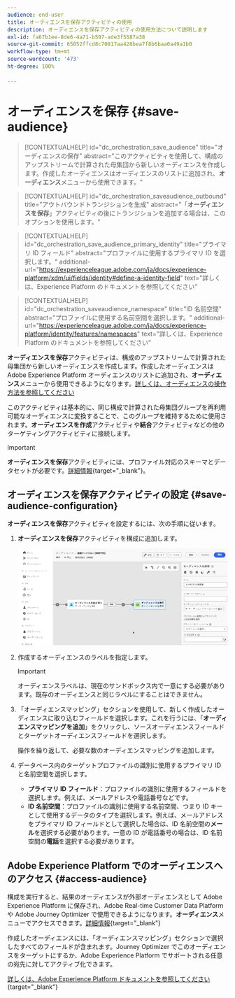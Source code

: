 ```yaml
---
audience: end-user
title: オーディエンスを保存アクティビティの使用
description: オーディエンスを保存アクティビティの使用方法について説明します
exl-id: fa67b1ee-8de6-4a71-b597-ade3f5587a38
source-git-commit: 65052ffcd8c70817aa428bea7f8b6baa0a49a1b0
workflow-type: tm+mt
source-wordcount: '473'
ht-degree: 100%

---
```


# オーディエンスを保存 {#save-audience}

>[!CONTEXTUALHELP]
>id="dc_orchestration_save_audience"
>title="オーディエンスの保存"
>abstract="このアクティビティを使用して、構成のアップストリームで計算された母集団から新しいオーディエンスを作成します。作成したオーディエンスはオーディエンスのリストに追加され、**オーディエンス**&#x200B;メニューから使用できます。"

>[!CONTEXTUALHELP]
>id="dc_orchestration_saveaudience_outbound"
>title="アウトバウンドトランジションを生成"
>abstract="「**オーディエンスを保存**」アクティビティの後にトランジションを追加する場合は、このオプションを使用します。"

>[!CONTEXTUALHELP]
>id="dc_orchestration_save_audience_primary_identity"
>title="プライマリ ID フィールド"
>abstract="プロファイルに使用するプライマリ ID を選択します。"
>additional-url="https://experienceleague.adobe.com/ja/docs/experience-platform/xdm/ui/fields/identity#define-a-identity-field" text="詳しくは、Experience Platform のドキュメントを参照してください"

>[!CONTEXTUALHELP]
>id="dc_orchestration_saveaudience_namespace"
>title="ID 名前空間"
>abstract="プロファイルに使用する名前空間を選択します。"
>additional-url="https://experienceleague.adobe.com/ja/docs/experience-platform/identity/features/namespaces" text="詳しくは、Experience Platform のドキュメントを参照してください"

**オーディエンスを保存**&#x200B;アクティビティは、構成のアップストリームで計算された母集団から新しいオーディエンスを作成します。作成したオーディエンスは Adobe Experience Platform オーディエンスのリストに追加され、**オーディエンス**&#x200B;メニューから使用できるようになります。[詳しくは、オーディエンスの操作方法を参照してください](../../start/audiences.md)

このアクティビティは基本的に、同じ構成で計算された母集団グループを再利用可能なオーディエンスに変換することで、このグループを維持するために使用されます。**オーディエンスを作成**&#x200B;アクティビティや&#x200B;**結合**&#x200B;アクティビティなどの他のターゲティングアクティビティに接続します。

>[!IMPORTANT]
>
>**オーディエンスを保存**&#x200B;アクティビティには、プロファイル対応のスキーマとデータセットが必要です。[詳細情報](https://experienceleague.adobe.com/ja/docs/experience-platform/catalog/datasets/user-guide#enable-profile){target="_blank"}。

## オーディエンスを保存アクティビティの設定 {#save-audience-configuration}

**オーディエンスを保存**&#x200B;アクティビティを設定するには、次の手順に従います。

1. **オーディエンスを保存**&#x200B;アクティビティを構成に追加します。

   ![](../assets/save-audience.png)

1. 作成するオーディエンスのラベルを指定します。

   >[!IMPORTANT]
   >
   >オーディエンスラベルは、現在のサンドボックス内で一意にする必要があります。既存のオーディエンスと同じラベルにすることはできません。

1. 「オーディエンスマッピング」セクションを使用して、新しく作成したオーディエンスに取り込むフィールドを選択します。これを行うには、「**オーディエンスマッピングを追加**」をクリックし、ソースオーディエンスフィールドとターゲットオーディエンスフィールドを選択します。

   操作を繰り返して、必要な数のオーディエンスマッピングを追加します。

1. データベース内のターゲットプロファイルの識別に使用するプライマリ ID と名前空間を選択します。

   * **プライマリ ID フィールド**：プロファイルの識別に使用するフィールドを選択します。例えば、メールアドレスや電話番号などです。
   * **ID 名前空間**：プロファイルの識別に使用する名前空間、つまり ID キーとして使用するデータのタイプを選択します。例えば、メールアドレスをプライマリ ID フィールドとして選択した場合は、ID 名前空間の&#x200B;**メール**&#x200B;を選択する必要があります。一意の ID が電話番号の場合は、ID 名前空間の&#x200B;**電話**&#x200B;を選択する必要があります。

## Adobe Experience Platform でのオーディエンスへのアクセス {#access-audience}

構成を実行すると、結果のオーディエンスが外部オーディエンスとして Adobe Experience Platform に保存され、Adobe Real-time Customer Data Platform や Adobe Journey Optimizer で使用できるようになります。**オーディエンス**&#x200B;メニューでアクセスできます。[詳細情報](https://experienceleague.adobe.com/ja/docs/experience-platform/segmentation/ui/audience-portal){target="_blank"}

作成したオーディエンスには、「オーディエンスマッピング」セクションで選択したすべてのフィールドが含まれます。Journey Optimizer でこのオーディエンスをターゲットにするか、Adobe Experience Platform でサポートされる任意の宛先に対してアクティブ化できます。

[詳しくは、Adobe Experience Platform ドキュメントを参照してください](https://experienceleague.adobe.com/ja/docs/experience-platform/segmentation/ui/audience-portal){target="_blank"}

<!--

## Example{#save-audience-example}

The following example illustrates a simple audience update from targeting. A scheduler is added to run the workflow once a month. A query recovers all the profiles subscribed to the different application services available. The **Save audience** activity updates the audience by deleting profiles that have unsubscribed from the service since the last workflow execution and by adding the newly subscribed profiles.
-->
